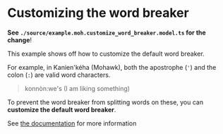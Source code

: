 Customizing the word breaker
============================

**See `./source/example.moh.customize_word_breaker.model.ts` for the
change**!


This example shows off how to customize the default word breaker.

For example, in Kanien'kéha (Mohawk), both the apostrophe (`'`) and the
colon (`:`) are valid word characters.

> konnòn:we's (I am liking something)

To prevent the word breaker from
splitting words on these, you can **customize the default word breaker**.

See [the documentation][docs] for more information

[docs]: https://help.keyman.com/developer/14.0/guides/lexical-models/advanced/word-breaker#join].
